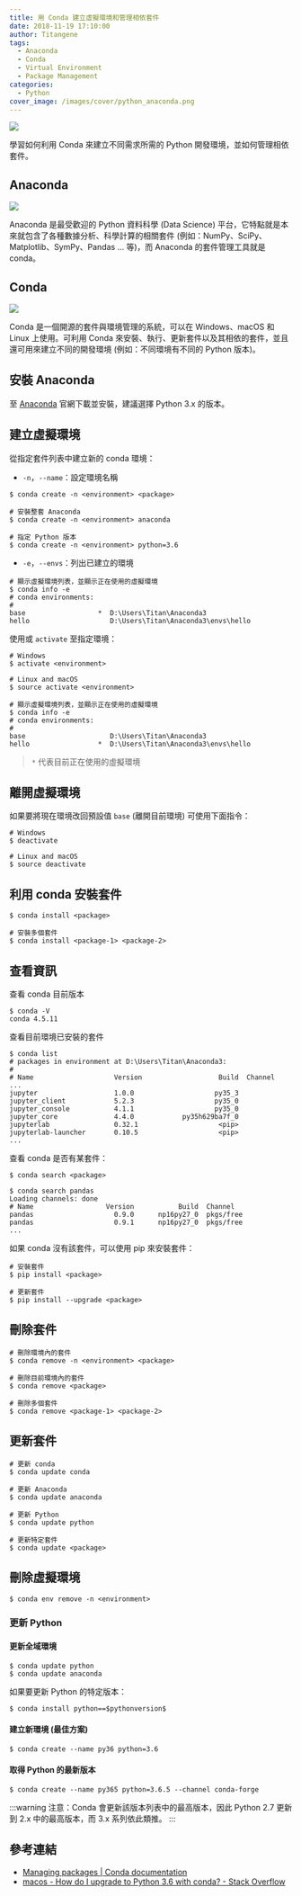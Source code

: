 ```yaml
---
title: 用 Conda 建立虛擬環境和管理相依套件
date: 2018-11-19 17:10:00
author: Titangene
tags:
  - Anaconda
  - Conda
  - Virtual Environment
  - Package Management
categories:
  - Python
cover_image: /images/cover/python_anaconda.png
---
```


![](/images/cover/python_anaconda.png)

學習如何利用 Conda 來建立不同需求所需的 Python 開發環境，並如何管理相依套件。

<!-- more -->

## Anaconda

![](/images/create-a-virtual-environment-and-manage-dependencies-with-conda/anaconda-logo.png)

Anaconda 是最受歡迎的 Python 資料科學 (Data Science) 平台，它特點就是本來就包含了各種數據分析、科學計算的相關套件 (例如：NumPy、SciPy、Matplotlib、SymPy、Pandas ... 等)，而 Anaconda 的套件管理工具就是 conda。

## Conda

![](/images/create-a-virtual-environment-and-manage-dependencies-with-conda/conda-logo.png)

Conda 是一個開源的套件與環境管理的系統，可以在 Windows、macOS 和 Linux 上使用。可利用 Conda 來安裝、執行、更新套件以及其相依的套件，並且還可用來建立不同的開發環境 (例如：不同環境有不同的 Python 版本)。

<!-- more -->

## 安裝 Anaconda
至 [Anaconda](https://www.anaconda.com/download/) 官網下載並安裝，建議選擇 Python 3.x 的版本。

## 建立虛擬環境
從指定套件列表中建立新的 conda 環境：

- `-n`，`--name`：設定環境名稱

```shell
$ conda create -n <environment> <package>

# 安裝整套 Anaconda
$ conda create -n <environment> anaconda

# 指定 Python 版本
$ conda create -n <environment> python=3.6
```

- `-e`，`--envs`：列出已建立的環境

```shell
# 顯示虛擬環境列表，並顯示正在使用的虛擬環境
$ conda info -e
# conda environments:
#
base                  *  D:\Users\Titan\Anaconda3
hello                    D:\Users\Titan\Anaconda3\envs\hello
```

使用或 `activate` 至指定環境：

```shell
# Windows
$ activate <environment>

# Linux and macOS
$ source activate <environment>
```

```shell
# 顯示虛擬環境列表，並顯示正在使用的虛擬環境
$ conda info -e
# conda environments:
#
base                     D:\Users\Titan\Anaconda3
hello                 *  D:\Users\Titan\Anaconda3\envs\hello
```

> `*` 代表目前正在使用的虛擬環境

## 離開虛擬環境
如果要將現在環境改回預設值 `base` (離開目前環境) 可使用下面指令：

```shell
# Windows
$ deactivate

# Linux and macOS
$ source deactivate
```

## 利用 conda 安裝套件
```shell
$ conda install <package>

# 安裝多個套件
$ conda install <package-1> <package-2>
```

## 查看資訊
查看 conda 目前版本

```shell
$ conda -V
conda 4.5.11
```

查看目前環境已安裝的套件

```shell
$ conda list
# packages in environment at D:\Users\Titan\Anaconda3:
#
# Name                    Version                   Build  Channel
...
jupyter                   1.0.0                    py35_3
jupyter_client            5.2.3                    py35_0
jupyter_console           4.1.1                    py35_0
jupyter_core              4.4.0            py35h629ba7f_0
jupyterlab                0.32.1                    <pip>
jupyterlab-launcher       0.10.5                    <pip>
...
```

查看 conda 是否有某套件：

```shell
$ conda search <package>

$ conda search pandas
Loading channels: done
# Name                  Version           Build  Channel
pandas                    0.9.0      np16py27_0  pkgs/free
pandas                    0.9.1      np16py27_0  pkgs/free
...
```

如果 conda 沒有該套件，可以使用 pip 來安裝套件：

```shell
# 安裝套件
$ pip install <package>

# 更新套件
$ pip install --upgrade <package>
```

## 刪除套件
```shell
# 刪除環境內的套件
$ conda remove -n <environment> <package>

# 刪除目前環境內的套件
$ conda remove <package>

# 刪除多個套件
$ conda remove <package-1> <package-2>
```

## 更新套件
```shell
# 更新 conda
$ conda update conda

# 更新 Anaconda
$ conda update anaconda

# 更新 Python
$ conda update python

# 更新特定套件
$ conda update <package>
```

## 刪除虛擬環境
```shell
$ conda env remove -n <environment>
```

### 更新 Python
#### 更新全域環境
```shell
$ conda update python
$ conda update anaconda
```

如果要更新 Python 的特定版本：

```shell
$ conda install python==$pythonversion$
```

#### 建立新環境 (最佳方案)
```shell
$ conda create --name py36 python=3.6
```

#### 取得 Python 的最新版本
```shell
$ conda create --name py365 python=3.6.5 --channel conda-forge
```

:::warning
注意：Conda 會更新該版本列表中的最高版本，因此 Python 2.7 更新到 2.x 中的最高版本，而 3.x 系列依此類推。
:::

## 參考連結
- [Managing packages | Conda documentation](https://conda.io/docs/user-guide/tasks/manage-pkgs.html)
- [macos - How do I upgrade to Python 3.6 with conda? - Stack Overflow](https://stackoverflow.com/questions/41535881/how-do-i-upgrade-to-python-3-6-with-conda)